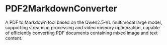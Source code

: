 # PDF2MarkdownConverter
A PDF to Markdown tool based on the Qwen2.5-VL multimodal large model, supporting streaming processing and video memory optimization, capable of efficiently converting PDF documents containing mixed image and text content.
